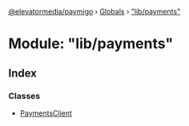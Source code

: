 [@elevatormedia/paymigo](../README.md) › [Globals](../globals.md) › ["lib/payments"](_lib_payments_.md)

# Module: "lib/payments"

## Index

### Classes

-   [PaymentsClient](../classes/_lib_payments_.paymentsclient.md)
